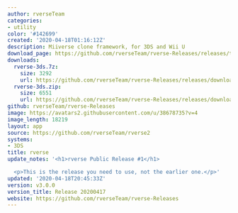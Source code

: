 ```yaml
---
author: rverseTeam
categories:
- utility
color: '#142699'
created: '2020-04-18T01:16:12Z'
description: Miiverse clone framework, for 3DS and Wii U
download_page: https://github.com/rverseTeam/rverse-Releases/releases/tag/v3.0.0
downloads:
  rverse-3ds.7z:
    size: 3292
    url: https://github.com/rverseTeam/rverse-Releases/releases/download/v3.0.0/rverse-3ds.7z
  rverse-3ds.zip:
    size: 6551
    url: https://github.com/rverseTeam/rverse-Releases/releases/download/v3.0.0/rverse-3ds.zip
github: rverseTeam/rverse-Releases
image: https://avatars2.githubusercontent.com/u/38678735?v=4
image_length: 18219
layout: app
source: https://github.com/rverseTeam/rverse2
systems:
- 3DS
title: rverse
update_notes: '<h1>rverse Public Release #1</h1>

  <p>This is the release you need to use, not the earlier one.</p>'
updated: '2020-04-18T20:45:33Z'
version: v3.0.0
version_title: Release 20200417
website: https://github.com/rverseTeam/rverse-Releases
---
```

